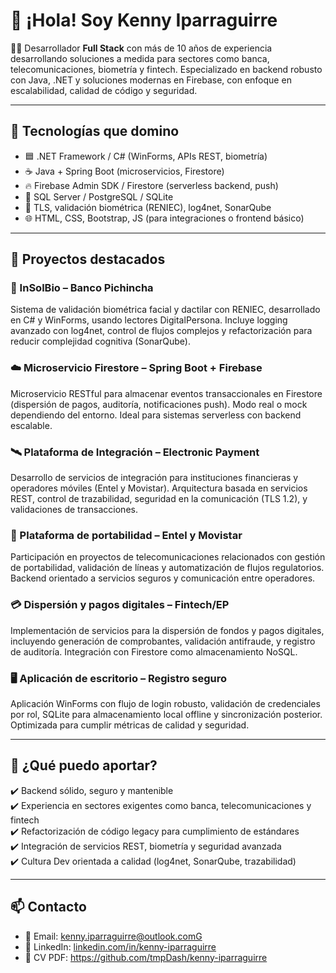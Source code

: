 # 👋 ¡Hola! Soy Kenny Iparraguirre

👨‍💻 Desarrollador **Full Stack** con más de 10 años de experiencia desarrollando soluciones a medida para sectores como banca, telecomunicaciones, biometría y fintech. Especializado en backend robusto con Java, .NET y soluciones modernas en Firebase, con enfoque en escalabilidad, calidad de código y seguridad.

---

## 🚀 Tecnologías que domino

- 🟦 .NET Framework / C# (WinForms, APIs REST, biometría)
- ☕ Java + Spring Boot (microservicios, Firestore)
- 🔥 Firebase Admin SDK / Firestore (serverless backend, push)
- 🐘 SQL Server / PostgreSQL / SQLite
- 🔐 TLS, validación biométrica (RENIEC), log4net, SonarQube
- 🌐 HTML, CSS, Bootstrap, JS (para integraciones o frontend básico)

---

## 🧠 Proyectos destacados

### 🔐 InSolBio – Banco Pichincha
Sistema de validación biométrica facial y dactilar con RENIEC, desarrollado en C# y WinForms, usando lectores DigitalPersona. Incluye logging avanzado con log4net, control de flujos complejos y refactorización para reducir complejidad cognitiva (SonarQube).

### ☁️ Microservicio Firestore – Spring Boot + Firebase
Microservicio RESTful para almacenar eventos transaccionales en Firestore (dispersión de pagos, auditoría, notificaciones push). Modo real o mock dependiendo del entorno. Ideal para sistemas serverless con backend escalable.

### 🛰️ Plataforma de Integración – Electronic Payment
Desarrollo de servicios de integración para instituciones financieras y operadores móviles (Entel y Movistar). Arquitectura basada en servicios REST, control de trazabilidad, seguridad en la comunicación (TLS 1.2), y validaciones de transacciones.

### 📡 Plataforma de portabilidad – Entel y Movistar
Participación en proyectos de telecomunicaciones relacionados con gestión de portabilidad, validación de líneas y automatización de flujos regulatorios. Backend orientado a servicios seguros y comunicación entre operadores.

### 💳 Dispersión y pagos digitales – Fintech/EP
Implementación de servicios para la dispersión de fondos y pagos digitales, incluyendo generación de comprobantes, validación antifraude, y registro de auditoría. Integración con Firestore como almacenamiento NoSQL.

### 🖥️ Aplicación de escritorio – Registro seguro
Aplicación WinForms con flujo de login robusto, validación de credenciales por rol, SQLite para almacenamiento local offline y sincronización posterior. Optimizada para cumplir métricas de calidad y seguridad.

---

## 🧩 ¿Qué puedo aportar?

✔️ Backend sólido, seguro y mantenible  
✔️ Experiencia en sectores exigentes como banca, telecomunicaciones y fintech  
✔️ Refactorización de código legacy para cumplimiento de estándares  
✔️ Integración de servicios REST, biometría y seguridad avanzada  
✔️ Cultura Dev orientada a calidad (log4net, SonarQube, trazabilidad)

---

## 📫 Contacto

- 📧 Email: kenny.iparraguirre@outlook.comG  
- 🔗 LinkedIn: [linkedin.com/in/kenny-iparraguirre](www.linkedin.com/in/kenny-iparraguirre)  
- 🧾 CV PDF: https://github.com/tmpDash/kenny-iparraguirre
